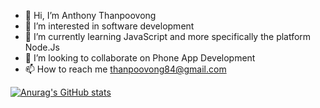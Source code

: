 - 👋 Hi, I’m Anthony Thanpoovong 
- 👀 I’m interested in software development 
- 🌱 I’m currently learning JavaScript and more specifically the platform Node.Js
- 💞️ I’m looking to collaborate on Phone App Development
- 📫 How to reach me thanpoovong84@gmail.com

<!---
anthonythanpoovong/anthonythanpoovong is a ✨ special ✨ repository because its `README.md` (this file) appears on your GitHub profile.
You can click the Preview link to take a look at your changes.
--->

[![Anurag's GitHub stats](https://github-readme-stats.vercel.app/api?username=anthonythanpoovong&show_icons=true&bg_color=00000000)](https://github.com/anuraghazra/github-readme-stats)
